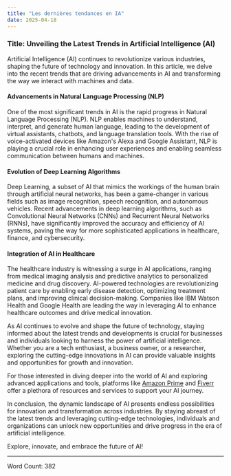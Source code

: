 ```yaml
---
title: "Les dernières tendances en IA"
date: 2025-04-18
---
```


### Title: Unveiling the Latest Trends in Artificial Intelligence (AI)

Artificial Intelligence (AI) continues to revolutionize various industries, shaping the future of technology and innovation. In this article, we delve into the recent trends that are driving advancements in AI and transforming the way we interact with machines and data.

#### Advancements in Natural Language Processing (NLP)
One of the most significant trends in AI is the rapid progress in Natural Language Processing (NLP). NLP enables machines to understand, interpret, and generate human language, leading to the development of virtual assistants, chatbots, and language translation tools. With the rise of voice-activated devices like Amazon's Alexa and Google Assistant, NLP is playing a crucial role in enhancing user experiences and enabling seamless communication between humans and machines.

#### Evolution of Deep Learning Algorithms
Deep Learning, a subset of AI that mimics the workings of the human brain through artificial neural networks, has been a game-changer in various fields such as image recognition, speech recognition, and autonomous vehicles. Recent advancements in deep learning algorithms, such as Convolutional Neural Networks (CNNs) and Recurrent Neural Networks (RNNs), have significantly improved the accuracy and efficiency of AI systems, paving the way for more sophisticated applications in healthcare, finance, and cybersecurity.

#### Integration of AI in Healthcare
The healthcare industry is witnessing a surge in AI applications, ranging from medical imaging analysis and predictive analytics to personalized medicine and drug discovery. AI-powered technologies are revolutionizing patient care by enabling early disease detection, optimizing treatment plans, and improving clinical decision-making. Companies like IBM Watson Health and Google Health are leading the way in leveraging AI to enhance healthcare outcomes and drive medical innovation.

As AI continues to evolve and shape the future of technology, staying informed about the latest trends and developments is crucial for businesses and individuals looking to harness the power of artificial intelligence. Whether you are a tech enthusiast, a business owner, or a researcher, exploring the cutting-edge innovations in AI can provide valuable insights and opportunities for growth and innovation.

For those interested in diving deeper into the world of AI and exploring advanced applications and tools, platforms like [Amazon Prime](https://www.amazon.fr/amazonprime?_encoding=UTF8&primeCampaignId=prime_assoc_ft&tag=zenzen0d-21France) and [Fiverr](https://go.fiverr.com/visit/?bta=1071918&brand=fiverrmarketplace) offer a plethora of resources and services to support your AI journey.

In conclusion, the dynamic landscape of AI presents endless possibilities for innovation and transformation across industries. By staying abreast of the latest trends and leveraging cutting-edge technologies, individuals and organizations can unlock new opportunities and drive progress in the era of artificial intelligence.

Explore, innovate, and embrace the future of AI!

---
Word Count: 382